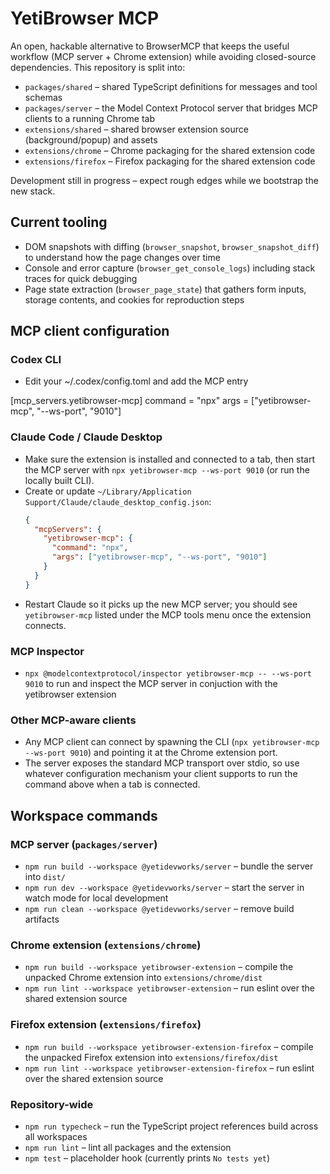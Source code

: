 # YetiBrowser MCP

An open, hackable alternative to BrowserMCP that keeps the useful workflow (MCP server + Chrome extension) while avoiding closed-source dependencies. This repository is split into:

- `packages/shared` – shared TypeScript definitions for messages and tool schemas
- `packages/server` – the Model Context Protocol server that bridges MCP clients to a running Chrome tab
- `extensions/shared` – shared browser extension source (background/popup) and assets
- `extensions/chrome` – Chrome packaging for the shared extension code
- `extensions/firefox` – Firefox packaging for the shared extension code

Development still in progress – expect rough edges while we bootstrap the new stack.

## Current tooling

- DOM snapshots with diffing (`browser_snapshot`, `browser_snapshot_diff`) to understand how the page changes over time
- Console and error capture (`browser_get_console_logs`) including stack traces for quick debugging
- Page state extraction (`browser_page_state`) that gathers form inputs, storage contents, and cookies for reproduction steps

## MCP client configuration

### Codex CLI

- Edit your ~/.codex/config.toml and add the MCP entry

[mcp_servers.yetibrowser-mcp]
command = "npx"
args = ["yetibrowser-mcp", "--ws-port", "9010"]

### Claude Code / Claude Desktop
- Make sure the extension is installed and connected to a tab, then start the MCP server with `npx yetibrowser-mcp --ws-port 9010` (or run the locally built CLI).
- Create or update `~/Library/Application Support/Claude/claude_desktop_config.json`:
  ```json
  {
    "mcpServers": {
      "yetibrowser-mcp": {
        "command": "npx",
        "args": ["yetibrowser-mcp", "--ws-port", "9010"]
      }
    }
  }
  ```
- Restart Claude so it picks up the new MCP server; you should see `yetibrowser-mcp` listed under the MCP tools menu once the extension connects.

### MCP Inspector

- `npx @modelcontextprotocol/inspector yetibrowser-mcp -- --ws-port 9010` to run and inspect the MCP server in conjuction with the yetibrowser extension

### Other MCP-aware clients
- Any MCP client can connect by spawning the CLI (`npx yetibrowser-mcp --ws-port 9010`) and pointing it at the Chrome extension port.
- The server exposes the standard MCP transport over stdio, so use whatever configuration mechanism your client supports to run the command above when a tab is connected.

## Workspace commands

### MCP server (`packages/server`)
- `npm run build --workspace @yetidevworks/server` – bundle the server into `dist/`
- `npm run dev --workspace @yetidevworks/server` – start the server in watch mode for local development
- `npm run clean --workspace @yetidevworks/server` – remove build artifacts

### Chrome extension (`extensions/chrome`)
- `npm run build --workspace yetibrowser-extension` – compile the unpacked Chrome extension into `extensions/chrome/dist`
- `npm run lint --workspace yetibrowser-extension` – run eslint over the shared extension source

### Firefox extension (`extensions/firefox`)
- `npm run build --workspace yetibrowser-extension-firefox` – compile the unpacked Firefox extension into `extensions/firefox/dist`
- `npm run lint --workspace yetibrowser-extension-firefox` – run eslint over the shared extension source

### Repository-wide
- `npm run typecheck` – run the TypeScript project references build across all workspaces
- `npm run lint` – lint all packages and the extension
- `npm test` – placeholder hook (currently prints `No tests yet`)
